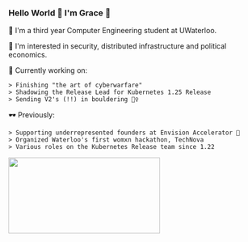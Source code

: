 ### Hello World 👋 I'm Grace 🧃

  🌱 I'm a third year Computer Engineering student at UWaterloo.
  
  🌱 I'm interested in security, distributed infrastructure and political economics.
  
  🔭 Currently working on:
  
    > Finishing "the art of cyberwarfare"
    > Shadowing the Release Lead for Kubernetes 1.25 Release
    > Sending V2's (!!) in bouldering 🧗‍♀️
    

  🕶 Previously:
  
    > Supporting underrepresented founders at Envision Accelerator 🍊
    > Organized Waterloo's first womxn hackathon, TechNova
    > Various roles on the Kubernetes Release team since 1.22
   
    
   <img src= "https://media.giphy.com/media/3oz8y07ua4tO49cr3G/giphy.gif" width="300" height="150"  />
